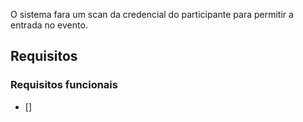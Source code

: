 O sistema fara um scan da credencial do participante para permitir a entrada no evento.

## Requisitos


### Requisitos funcionais


- []

